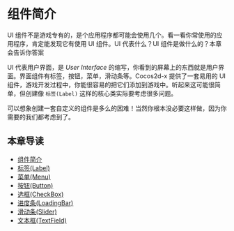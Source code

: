 # 组件简介

UI 组件不是游戏专有的，是个应用程序都可能会使用几个。看一看你常使用的应用程序，肯定能发现它有使用 UI 组件。UI 代表什么？UI 组件是做什么的？本章会告诉你答案

UI 代表用户界面，是 _User Interface_ 的缩写，你看到的屏幕上的东西就是用户界面。界面组件有标签，按钮，菜单，滑动条等。Cocos2d-x 提供了一套易用的 UI 组件，游戏开发过程中，你能很容易的把它们添加到游戏中。听起来这可能很简单，但创建像 `标签(Label)` 这样的核心类实际要考虑很多问题。

可以想象创建一套自定义的组件是多么的困难！当然你根本没必要这样做，因为你需要的我们都考虑到了。

## 本章导读

* [组件简介](index.md)
* [标签(Label)](labels.md)
* [菜单(Menu)](menus.md)
* [按钮(Button)](buttons.md)
* [选框(CheckBox)](checkboxes.md)
* [进度条(LoadingBar)](loading_bar.md)
* [滑动条(Slider)](sliders.md)
* [文本框(TextField)](textfields.md)